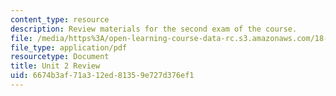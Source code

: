 ```yaml
---
content_type: resource
description: Review materials for the second exam of the course.
file: /media/https%3A/open-learning-course-data-rc.s3.amazonaws.com/18-01-single-variable-calculus-fall-2006/6674b3af71a312ed81359e727d376ef1_exam2review.pdf
file_type: application/pdf
resourcetype: Document
title: Unit 2 Review
uid: 6674b3af-71a3-12ed-8135-9e727d376ef1
---
```

